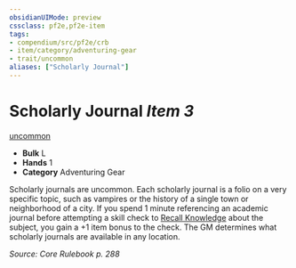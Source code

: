 ```yaml
---
obsidianUIMode: preview
cssclass: pf2e,pf2e-item
tags:
- compendium/src/pf2e/crb
- item/category/adventuring-gear
- trait/uncommon
aliases: ["Scholarly Journal"]
---
```

# Scholarly Journal *Item 3*  
[uncommon](/rules/traits/uncommon.md)  

- **Bulk** L
- **Hands** 1
- **Category** Adventuring Gear

Scholarly journals are uncommon. Each scholarly journal is a folio on a very specific topic, such as vampires or the history of a single town or neighborhood of a city. If you spend 1 minute referencing an academic journal before attempting a skill check to [Recall Knowledge](/rules/actions/recall-knowledge.md) about the subject, you gain a +1 item bonus to the check. The GM determines what scholarly journals are available in any location.

*Source: Core Rulebook p. 288*